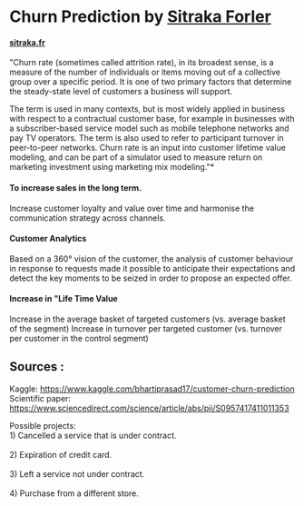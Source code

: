 # Churn Prediction by [Sitraka Forler](https://www.sitraka.fr/)
#### [sitraka.fr](https://sitraka17.github.io/) ####

"Churn rate (sometimes called attrition rate), in its broadest sense, is a measure of the number of individuals or items moving out of a collective group over a specific period. It is one of two primary factors that determine the steady-state level of customers a business will support.

The term is used in many contexts, but is most widely applied in business with respect to a contractual customer base, for example in businesses with a subscriber-based service model such as mobile telephone networks and pay TV operators. The term is also used to refer to participant turnover in peer-to-peer networks. Churn rate is an input into customer lifetime value modeling, and can be part of a simulator used to measure return on marketing investment using marketing mix modeling."*




#### To increase sales in the long term. ####
Increase customer loyalty and value over time and harmonise the communication strategy across channels.

#### Customer Analytics ####
Based on a 360° vision of the customer, the analysis of customer behaviour in response to requests made it possible to anticipate their expectations and detect the key moments to be seized in order to propose an expected offer.

#### Increase in "Life Time Value ####
Increase in the average basket of targeted customers (vs. average basket of the segment)
Increase in turnover per targeted customer (vs. turnover per customer in the control segment) 



Sources : 
-------------------
Kaggle: https://www.kaggle.com/bhartiprasad17/customer-churn-prediction
<br> Scientific paper: https://www.sciencedirect.com/science/article/abs/pii/S0957417411011353 


Possible projects: 
<br/> 1) Cancelled a service that is under contract.<br/>
<br/> 2) Expiration of credit card.<br/>
<br/> 3) Left a service not under contract.<br/>
<br/> 4) Purchase from a different store.<br/>
